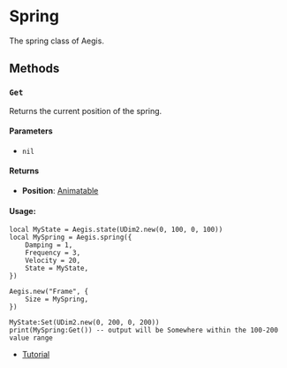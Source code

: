 # Spring

The spring class of Aegis.

## Methods

### `Get`

Returns the current position of the spring.

#### Parameters

- `nil`

#### Returns

- **Position**: [Animatable](/api/#animatable)

#### Usage:

```lua{2,10}
local MyState = Aegis.state(UDim2.new(0, 100, 0, 100))
local MySpring = Aegis.spring({
	Damping = 1,
	Frequency = 3,
	Velocity = 20,
	State = MyState,
})

Aegis.new("Frame", {
	Size = MySpring,
})

MyState:Set(UDim2.new(0, 200, 0, 200))
print(MySpring:Get()) -- output will be Somewhere within the 100-200 value range
```

- [Tutorial](/guide/managing-springs)
